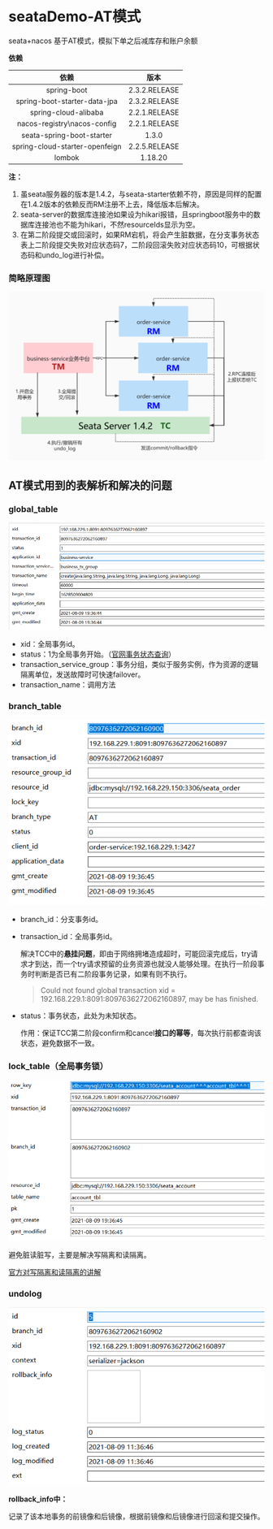 # seataDemo-AT模式
seata+nacos 基于AT模式，模拟下单之后减库存和账户余额

**依赖**


|              依赖              |     版本      |
| :----------------------------: | :-----------: |
|          spring-boot           | 2.3.2.RELEASE |
|  spring-boot-starter-data-jpa  | 2.3.2.RELEASE |
|      spring-cloud-alibaba      | 2.2.1.RELEASE |
|  nacos-registry\nacos-config   | 2.2.1.RELEASE |
|   seata-spring-boot-starter    |     1.3.0     |
| spring-cloud-starter-openfeign | 2.2.5.RELEASE |
|             lombok             |    1.18.20    |

**注：**
1. 虽seata服务器的版本是1.4.2，与seata-starter依赖不符，原因是同样的配置在1.4.2版本的依赖反而RM注册不上去，降低版本后解决。
2. seata-server的数据库连接池如果设为hikari报错，且springboot服务中的数据库连接池也不能为hikari，不然resourceIds显示为空。
3. 在第二阶段提交或回滚时，如果RM宕机，将会产生脏数据，在分支事务状态表上二阶段提交失败对应状态码7，二阶段回滚失败对应状态码10，可根据状态码和undo_log进行补偿。
### 简略原理图
![image-20210809184407445](https://github.com/qnnn/seataDemo/blob/main/photo/%E5%8E%9F%E7%90%86%E5%9B%BE.png?raw=true)


## AT模式用到的表解析和解决的问题
### global_table

![image-20210809193810933](https://github.com/qnnn/seataDemo/blob/main/photo/global_table.png?raw=true)

+ xid：全局事务id。
+ status：1为全局事务开始。（[官网事务状态查询](http://seata.io/zh-cn/docs/user/appendix/global-transaction-status.html)）
+ transaction_service_group：事务分组，类似于服务实例，作为资源的逻辑隔离单位，发送故障时可快速failover。
+ transaction_name：调用方法



### branch_table

![image-20210809193829781](https://github.com/qnnn/seataDemo/blob/main/photo/branch_table.png?raw=true)

+ branch_id：分支事务id。

+ transaction_id：全局事务id。

  解决TCC中的**悬挂问题**，即由于网络拥堵造成超时，可能回滚完成后，try请求才到达，而一个try请求预留的业务资源也就没人能够处理。在执行一阶段事务时判断是否已有二阶段事务记录，如果有则不执行。

  > Could not found global transaction xid = 192.168.229.1:8091:8097636272062160897, may be has finished.

+ status：事务状态，此处为未知状态。

  作用：保证TCC第二阶段confirm和cancel**接口的幂等**，每次执行前都查询该状态，避免数据不一致。



### lock_table（全局事务锁）

![image-20210809193843600](https://github.com/qnnn/seataDemo/blob/main/photo/lock_table.png?raw=true)

避免脏读脏写，主要是解决写隔离和读隔离。

[官方对写隔离和读隔离的讲解](http://seata.io/zh-cn/docs/overview/what-is-seata.html)





### undolog

![image-20210809193909218](https://github.com/qnnn/seataDemo/blob/main/photo/undo_log.png?raw=true)

**rollback_info中：**

记录了该本地事务的前镜像和后镜像，根据前镜像和后镜像进行回滚和提交操作。
